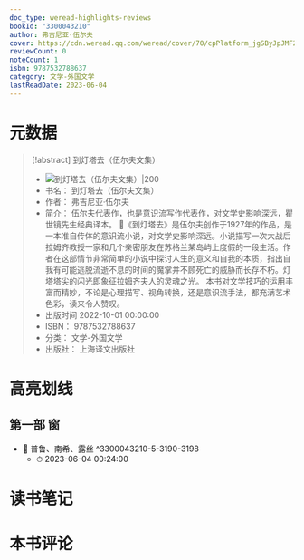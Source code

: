 ```yaml
---
doc_type: weread-highlights-reviews
bookId: "3300043210"
author: 弗吉尼亚·伍尔夫
cover: https://cdn.weread.qq.com/weread/cover/70/cpPlatform_jgSByJpJMF2yQ1qvTRFLsB/t7_cpPlatform_jgSByJpJMF2yQ1qvTRFLsB.jpg
reviewCount: 0
noteCount: 1
isbn: 9787532788637
category: 文学-外国文学
lastReadDate: 2023-06-04
---
```

# 元数据
> [!abstract] 到灯塔去（伍尔夫文集）
> - ![ 到灯塔去（伍尔夫文集）|200](https://cdn.weread.qq.com/weread/cover/70/cpPlatform_jgSByJpJMF2yQ1qvTRFLsB/t7_cpPlatform_jgSByJpJMF2yQ1qvTRFLsB.jpg)
> - 书名： 到灯塔去（伍尔夫文集）
> - 作者： 弗吉尼亚·伍尔夫
> - 简介： 伍尔夫代表作，也是意识流写作代表作，对文学史影响深远，瞿世镜先生经典译本。  《到灯塔去》是伍尔夫创作于1927年的作品，是一本准自传体的意识流小说，对文学史影响深远。小说描写一次大战后拉姆齐教授一家和几个亲密朋友在苏格兰某岛屿上度假的一段生活。作者在这部情节非常简单的小说中探讨人生的意义和自我的本质，指出自我有可能逃脱流逝不息的时间的魔掌并不顾死亡的威胁而长存不朽。灯塔塔尖的闪光即象征拉姆齐夫人的灵魂之光。
本书对文学技巧的运用丰富而精妙，不论是心理描写、视角转换，还是意识流手法，都充满艺术色彩，读来令人赞叹。
> - 出版时间 2022-10-01 00:00:00
> - ISBN： 9787532788637
> - 分类： 文学-外国文学
> - 出版社： 上海译文出版社

# 高亮划线

## 第一部 窗


- 📌 普鲁、南希、露丝 ^3300043210-5-3190-3198
    - ⏱ 2023-06-04 00:24:00 
# 读书笔记

# 本书评论
